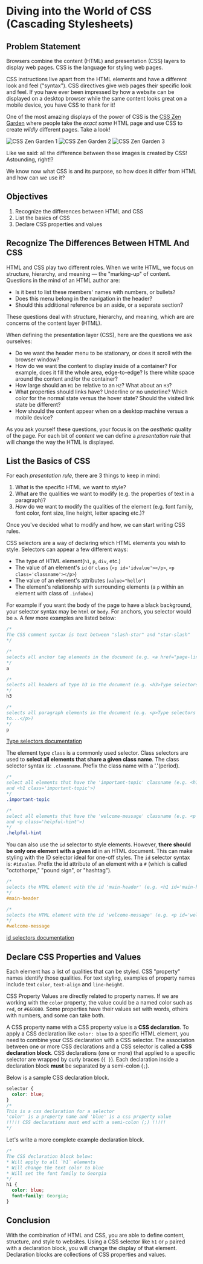 # Diving into the World of CSS (Cascading Stylesheets)

## Problem Statement

Browsers combine the content (HTML) and presentation (CSS) layers to
display web pages.  CSS is the language for styling web pages.

CSS instructions live apart from the HTML elements and have a different
look and feel ("syntax"). CSS directives give web pages their specific look and
feel.  If you have ever been impressed by how a website can be displayed on a
desktop browser while the same content looks great on a mobile device, you have
CSS to thank for it!

One of the most amazing displays of the power of CSS is the
[CSS Zen Garden](http://www.csszengarden.com/) where people take the _exact
same_ HTML page and use CSS to create _wildly_ different pages. Take a look!

![CSS Zen Garden 1](https://curriculum-content.s3.amazonaws.com/fewds-css/introduction-to-css/zengarden1.png "A long-scrolling single-page CSS Zen Garden design")
![CSS Zen Garden 2](https://curriculum-content.s3.amazonaws.com/fewds-css/introduction-to-css/zengarden2.png "An animated CSS, full-screen browser single-page style Zen Garden design")
![CSS Zen Garden 3](https://curriculum-content.s3.amazonaws.com/fewds-css/introduction-to-css/zengarden3.png "Blog-like CSS Zen Garden designs")

Like we said: all the difference between these images is created by CSS!
Astounding, right!?

We know now what CSS is and its purpose, so how does it differ from HTML and
how can we use it?

## Objectives

1. Recognize the differences between HTML and CSS
2. List the basics of CSS
3. Declare CSS properties and values

## Recognize The Differences Between HTML And CSS

HTML and CSS play two different roles. When we write HTML, we focus on
structure, hierarchy, and meaning &mdash; the "marking-up" of content.
Questions in the mind of an HTML author are:

* Is it best to list these members' names with numbers, or bullets?
* Does this menu belong in the navigation in the header?
* Should this additional reference be an aside, or a separate section?

These questions deal with structure, hierarchy, and meaning, which are
are concerns of the content layer (HTML).

When defining the presentation layer (CSS), here are the questions we ask
ourselves:

* Do we want the header menu to be stationary, or does it scroll with the
  browser window?
* How do we want the content to display inside of a container? For example,
  does it fill the whole area, edge-to-edge? Is there white space around
  the content and/or the container?
* How large should an `H1` be relative to an `H2`? What about an `H3`?
* What properties should links have? Underline or no underline?
  Which color for the normal state versus the hover state? Should the
  visited link state be different?
* How should the content appear when on a desktop machine versus a
  mobile device?

As you ask yourself these questions, your focus is on the *aesthetic* quality
of the page. For each bit of _content_ we can define a _presentation rule_
that will change the way the HTML is displayed.

## List the Basics of CSS

For each _presentation rule_, there are 3 things to keep in mind:

1. What is the specific HTML we want to style?
2. What are the qualities we want to modify (e.g. the properties of text
   in a paragraph)?
3. _How_ do we want to modify the qualities of the element (e.g. font
   family, font color, font size, line height, letter spacing etc.)?

Once you've decided what to modify and how, we can start writing CSS rules.

CSS selectors are a way of declaring which HTML elements you wish to style.
Selectors can appear a few different ways:

- The type of HTML element(`h1`, `p`, `div`, etc.)
- The value of an element's `id` or `class` (`<p id='idvalue'></p>`, `<p
  class='classname'></p>`)
- The value of an element's attributes (`value="hello"`)
- The element's relationship with surrounding elements (a `p` within an element
  with class of `.infobox`)

For example if you want the body of the page to have a black background, your
selector syntax may be `html` or `body`. For anchors, you selector would be
`a`. A few more examples are listed below:

```css
/*
The CSS comment syntax is text between "slash-star" and "star-slash"
*/

/*
selects all anchor tag elements in the document (e.g. <a href="page-link.html">Page Link</a>)
*/
a

/*
selects all headers of type h3 in the document (e.g. <h3>Type selectors</h3>)
*/
h3

/*
selects all paragraph elements in the document (e.g. <p>Type selectors are used
to...</p>)
*/
p
```

[Type selectors documentation](https://developer.mozilla.org/en-US/docs/Web/CSS/Type_selectors)

The element type `class` is a commonly used selector. Class selectors are used
to **select all elements that share a given class name**. The class selector
syntax is: `.classname`. Prefix the class name with a '.'(period).

```css
/*
select all elements that have the 'important-topic' classname (e.g. <h1 class='important-topic'>
and <h1 class='important-topic'>)
*/
.important-topic

/*
select all elements that have the 'welcome-message' classname (e.g. <p class='helpful-hint'>
and <p class='helpful-hint'>)
*/
.helpful-hint
```

You can also use the `id` selector to style elements. However, **there should
be only one element with a given id** in an HTML document. This can make
styling with the ID selector ideal for one-off styles. The `id` selector syntax
is: `#idvalue`. Prefix the id attribute of an element with a `#` (which is
called "octothorpe," "pound sign", or "hashtag").

```css
/*
selects the HTML element with the id 'main-header' (e.g. <h1 id='main-header'>)
*/
#main-header

/*
selects the HTML element with the id 'welcome-message' (e.g. <p id='welcome-message'>)
*/
#welcome-message
```

[id selectors documentation](https://developer.mozilla.org/en-US/docs/Web/CSS/ID_selectors)

## Declare CSS Properties and Values

Each element has a list of qualities that can be styled.  CSS "property" names
identify those qualities. For text styling, examples of property names include
text `color`, `text-align` and `line-height`.

CSS Property Values are directly related to property names. If we are working
with the `color` property, the value could be a named color such as `red`, or
`#660000`. Some properties have their values set with words, others with
numbers, and some can take both.

A CSS property name with a CSS property value is a **CSS declaration**.
To apply a CSS declaration like `color: blue` to a specific HTML
element, you need to combine your CSS declaration with a CSS selector. The
association between one or more CSS declarations and a CSS selector is called a
**CSS declaration block**. CSS declarations (one or more) that applied to a
specific selector are wrapped by curly braces (`{ }`).  Each declaration inside
a declaration block **must** be separated by a semi-colon (`;`).

Below is a sample CSS declaration block.

```css
selector {
  color: blue;
}
/*
This is a css declaration for a selector
'color' is a property name and 'blue' is a css property value
!!!!! CSS declarations must end with a semi-colon (;) !!!!!
*/
```

Let's write a more complete example declaration block.

```css
/*
The CSS declaration block below:
* Will apply to all `h1` elements
* Will change the text color to blue
* Will set the font family to Georgia
*/
h1 {
  color: blue;
  font-family: Georgia;
}
```

## Conclusion

With the combination of HTML and CSS, you are able to define content,
structure, and style to websites. Using a CSS selector like `h1` or `p` paired
with a declaration block, you will change the display of that element.
Declaration blocks are collections of CSS properties and values.

